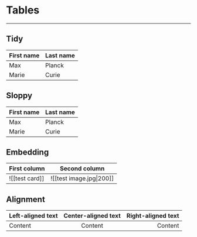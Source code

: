 # Tables

---

## Tidy

| First name | Last name |
| ---------- | --------- |
| Max        | Planck    |
| Marie      | Curie     |

## Sloppy

First name | Last name
-- | --
Max | Planck
Marie | Curie

## Embedding

| First column   | Second column            |
| -------------- | ------------------------ |
| ![[test card]] | ![[test image.jpg\|200]] |

## Alignment

Left-aligned text | Center-aligned text | Right-aligned text
:-- | :--: | --:
Content | Content | Content
